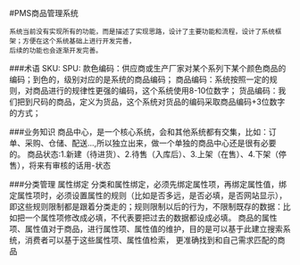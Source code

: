 #PMS商品管理系统

    系统当前没有实现所有的功能，而是描述了实现思路，设计了主要功能和流程，设计了系统框架；方便在这个系统基础上进行开发完善，
    后续的功能也会逐渐开发完善。

###术语
    SKU:
    SPU:
    款色编码：供应商或生产厂家对某个系列下某个颜色商品的编码；到色的，级别对应的是系统的商品编码；
    商品编码：系统按照一定的规则，对商品进行的规律性更强的编码，这个系统使用8-10位数字；
    货品编码：我们把到尺码的商品，定义为货品，这个系统对货品的编码采取商品编码+3位数字的方式；
    
###业务知识
    商品中心，是一个核心系统，会和其他系统都有交集，比如：订单、采购、仓储、配送...,所以独立出来，做一个单独的商品中心还是很有必要的。
    商品状态:1.新建（待进货）、2.待售（入库后）、3.上架（在售）、4.下架（停售），将来有审核的话用-状态

###分类管理
    属性绑定
    分类和属性绑定，必须先绑定属性项，再绑定属性值，绑定属性项时，必须设置属性的规则（比如是否多远，是否必填，是否网站显示），
    即这些规则限制都是跟着分类走的；规则限制以后的行为，不限制既存的数据：比如把一个属性项修改成必填，不代表要把过去的数据都设成必填。
    商品的属性项、属性值对于商品，进行属性项、属性值的维护，目的是可以基于此建立搜索系统，消费者可以基于这些属性项、属性值检索，
    更准确找到和自己需求匹配的商品




